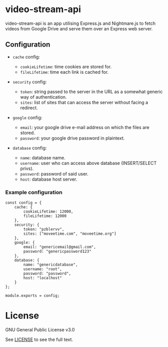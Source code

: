 # video-stream-api

video-stream-api is an app utilising Express.js and Nightmare.js to fetch videos from Google Drive and serve them over an Express web server.

## Configuration

* `cache` config:
  * `cookieLifetime`: time cookies are stored for.
  * `fileLifetime`: time each link is cached for.

* `security` config:
  * `token`: string passed to the server in the URL as a somewhat generic way of authentication.
  * `sites`: list of sites that can access the server without facing a redirect.

* `google` config:
  * `email`: your google drive e-mail address on which the files are stored.
  * `password`: your google drive password in plaintext.

* `database` config:
  * `name`: database name.
  * `username`: user who can access above database (INSERT/SELECT privs).
  * `password`: password of said user.
  * `host`: database host server.
  
### Example configuration

    const config = {
        cache: {
            cookieLifetime: 12000,
            fileLifetime: 12000
        },
        security: {
            token: "pzblervv",
            sites: ["moveetime.com", "moveetime.org"]
        },
        google: {
            email: "genericemail@gmail.com",
            password: "genericpassword123"
        },
        database: {
            name: "genericdatabase",
            username: "root",
            password: "password",
            host: "localhost"
        }
    };

    module.exports = config;

# License

GNU General Public License v3.0

See [LICENSE](LICENSE) to see the full text.

